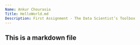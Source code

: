 ```yaml
---
Name: Ankur Chourasia
Title: HelloWorld.md
Description: First Assignment - The Data Scientist’s Toolbox
---
```


## This is a markdown file

